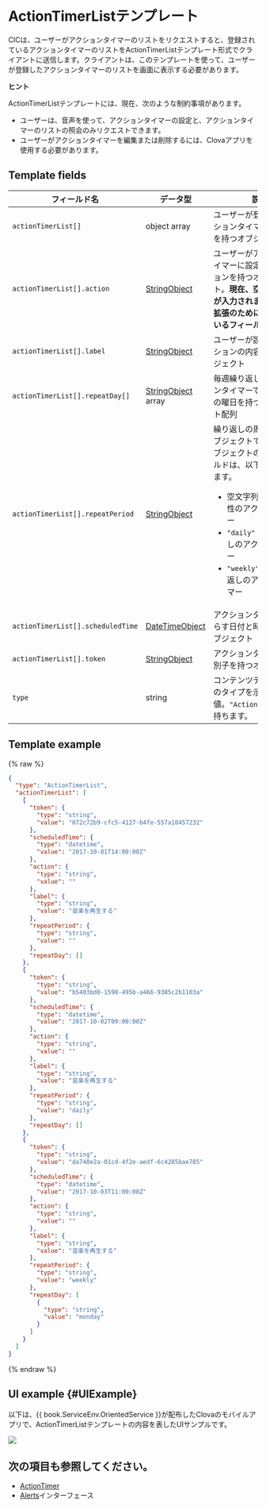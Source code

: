 # ActionTimerListテンプレート
CICは、ユーザーがアクションタイマーのリストをリクエストすると、登録されているアクションタイマーのリストをActionTimerListテンプレート形式でクライアントに送信します。クライアントは、このテンプレートを使って、ユーザーが登録したアクションタイマーのリストを画面に表示する必要があります。

<div class="tip">
<p><strong>ヒント</strong></p>
<p>ActionTimerListテンプレートには、現在、次のような制約事項があります。</p>
<ul>
  <li>ユーザーは、音声を使って、アクションタイマーの設定と、アクションタイマーのリストの照会のみリクエストできます。</li>
  <li>ユーザーがアクションタイマーを編集または削除するには、Clovaアプリを使用する必要があります。</li>
</ul>
</div>

## Template fields

| フィールド名       | データ型    | 説明                     |
|---------------|---------|-----------------------------|
| `actionTimerList[]`               | object array  | ユーザーが登録したアクションタイマーのリストを持つオブジェクト配列                                              |
| `actionTimerList[].action`       | [StringObject](/Develop/References/ContentTemplates/Shared_Objects.md#StringObject)     | ユーザーがアクションタイマーに設定したアクションを持つオブジェクト。**現在、空文字列（`""`）が入力されます。将来の拡張のために予約されているフィールドです。** |
| `actionTimerList[].label`        | [StringObject](/Develop/References/ContentTemplates/Shared_Objects.md#StringObject)     | ユーザーが設定したアクションの内容を持つオブジェクト |
| `actionTimerList[].repeatDay[]`     | [StringObject](/Develop/References/ContentTemplates/Shared_Objects.md#StringObject) array | 毎週繰り返しのアクションタイマーで、繰り返しの曜日を持つオブジェクト配列 |
| `actionTimerList[].repeatPeriod`  | [StringObject](/Develop/References/ContentTemplates/Shared_Objects.md#StringObject)     | 繰り返しの周期を持つオブジェクトです。このオブジェクトの`value`フィールドは、以下の値を持ちます。<ul><li>空文字列（<code>""</code>）：一回性のアクションタイマー</li><li><code>"daily"</code>：毎日繰り返しのアクションタイマー</li><li><code>"weekly"</code>：毎週繰り返しのアクションタイマー</li></ul> |
| `actionTimerList[].scheduledTime` | [DateTimeObject](/Develop/References/ContentTemplates/Shared_Objects.md#DateTimeObject) | アクションタイマーを鳴らす日付と時間を持つオブジェクト      |
| `actionTimerList[].token`         | [StringObject](/Develop/References/ContentTemplates/Shared_Objects.md#StringObject)     | アクションタイマーの識別子を持つオブジェクト              |
| `type`        | string                                                                                                | コンテンツテンプレートのタイプを示す値。`"ActionTimerList"`を持ちます。             |

## Template example

{% raw %}

```json
{
  "type": "ActionTimerList",
  "actionTimerList": [
    {
      "token": {
        "type": "string",
        "value": "072c72b9-cfc5-4127-b4fe-557a10457232"
      },
      "scheduledTime": {
        "type": "datetime",
        "value": "2017-10-01T14:00:00Z"
      },
      "action": {
        "type": "string",
        "value": ""
      },
      "label": {
        "type": "string",
        "value": "音楽を再生する"
      },
      "repeatPeriod": {
        "type": "string",
        "value": ""
      },
      "repeatDay": []
    },
    {
      "token": {
        "type": "string",
        "value": "b5403bd0-1598-495b-a466-9385c2b1103a"
      },
      "scheduledTime": {
        "type": "datetime",
        "value": "2017-10-02T09:00:00Z"
      },
      "action": {
        "type": "string",
        "value": ""
      },
      "label": {
        "type": "string",
        "value": "音楽を再生する"
      },
      "repeatPeriod": {
        "type": "string",
        "value": "daily"
      },
      "repeatDay": []
    },
    {
      "token": {
        "type": "string",
        "value": "da740e2a-01cd-4f2e-aedf-6c4285bae785"
      },
      "scheduledTime": {
        "type": "datetime",
        "value": "2017-10-03T11:00:00Z"
      },
      "action": {
        "type": "string",
        "value": ""
      },
      "label": {
        "type": "string",
        "value": "音楽を再生する"
      },
      "repeatPeriod": {
        "type": "string",
        "value": "weekly"
      },
      "repeatDay": [
        {
          "type": "string",
          "value": "monday"
        }
      ]
    }
  ]
}
```

{% endraw %}

## UI example {#UIExample}

以下は、{{ book.ServiceEnv.OrientedService }}が配布したClovaのモバイルアプリで、ActionTimerListテンプレートの内容を表したUIサンプルです。

![](/Develop/Assets/Images/Content_Template-ActionTimerList.png)

## 次の項目も参照してください。
* [ActionTimer](/Develop/References/ContentTemplates/ActionTimer.md)
* [Alerts](/Develop/References/MessageInterfaces/Alerts.md)インターフェース
